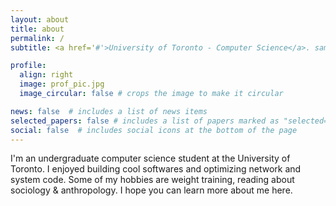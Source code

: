 ```yaml
---
layout: about
title: about
permalink: /
subtitle: <a href='#'>University of Toronto - Computer Science</a>. samuelyixp@outlook.com

profile:
  align: right
  image: prof_pic.jpg
  image_circular: false # crops the image to make it circular

news: false  # includes a list of news items
selected_papers: false # includes a list of papers marked as "selected={true}"
social: false  # includes social icons at the bottom of the page
---
```


I'm an undergraduate computer science student at the University of Toronto. I enjoyed building cool softwares and optimizing network and system code. Some of my hobbies are weight training, reading about sociology & anthropology. I hope you can learn more about me here.
